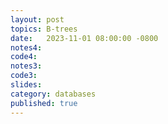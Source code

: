 ```yaml
---
layout: post
topics: B-trees
date:   2023-11-01 08:00:00 -0800
notes4: 
code4: 
notes3: 
code3: 
slides: 
category: databases
published: true
---
```

